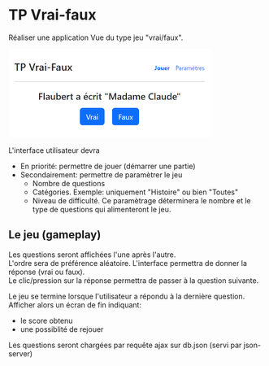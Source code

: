 # TP Vrai-faux

Réaliser une application Vue du type jeu "vrai/faux".

<img src="vraifaux-capture.png" width="400">
<br>

L'interface utilisateur devra
- En priorité: permettre de jouer (démarrer une partie)
- Secondairement: permettre de paramètrer le jeu
    - Nombre de questions
    - Catégories. Exemple: uniquement "Histoire" ou bien "Toutes"
    - Niveau de difficulté.
Ce paramètrage déterminera le nombre et le type de questions qui alimenteront le jeu.

## Le jeu (gameplay)

Les questions seront affichées l'une après l'autre.  
L'ordre sera de préférence aléatoire. 
L'interface permettra de donner la réponse (vrai ou faux).  
Le clic/pression sur la réponse permettra de passer à la question suivante.  

Le jeu se termine lorsque l'utilisateur a répondu à la dernière question.
Afficher alors un écran de fin indiquant:
- le score obtenu
- une possiblité de rejouer

Les questions seront chargées par requête ajax sur db.json (servi par json-server)
